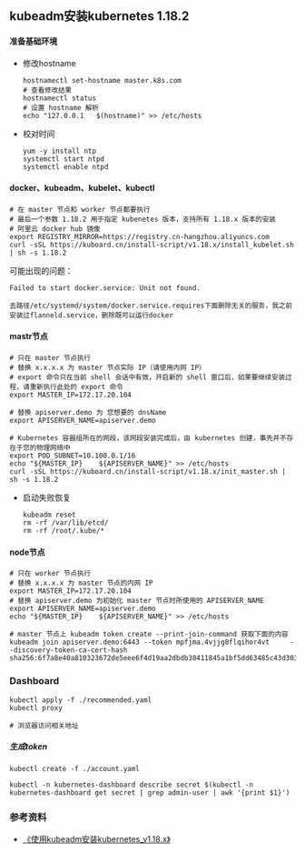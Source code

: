 ## kubeadm安装kubernetes 1.18.2

#### 准备基础环境
+ 修改hostname
  ```
  hostnamectl set-hostname master.k8s.com
  # 查看修改结果
  hostnamectl status
  # 设置 hostname 解析
  echo "127.0.0.1   $(hostname)" >> /etc/hosts
  ```
+ 校对时间
	```shell
	yum -y install ntp
	systemctl start ntpd
	systemctl enable ntpd
	```

#### docker、kubeadm、kubelet、kubectl
```shell
# 在 master 节点和 worker 节点都要执行
# 最后一个参数 1.18.2 用于指定 kubenetes 版本，支持所有 1.18.x 版本的安装
# 阿里云 docker hub 镜像
export REGISTRY_MIRROR=https://registry.cn-hangzhou.aliyuncs.com
curl -sSL https://kuboard.cn/install-script/v1.18.x/install_kubelet.sh | sh -s 1.18.2
```

可能出现的问题：
```
Failed to start docker.service: Unit not found.

去路径/etc/systemd/system/docker.service.requires下面删除无关的服务，我之前安装过flanneld.service，删除既可以运行docker

```

#### mastr节点
```shell
# 只在 master 节点执行
# 替换 x.x.x.x 为 master 节点实际 IP（请使用内网 IP）
# export 命令只在当前 shell 会话中有效，开启新的 shell 窗口后，如果要继续安装过程，请重新执行此处的 export 命令
export MASTER_IP=172.17.20.104

# 替换 apiserver.demo 为 您想要的 dnsName
export APISERVER_NAME=apiserver.demo

# Kubernetes 容器组所在的网段，该网段安装完成后，由 kubernetes 创建，事先并不存在于您的物理网络中
export POD_SUBNET=10.100.0.1/16
echo "${MASTER_IP}    ${APISERVER_NAME}" >> /etc/hosts
curl -sSL https://kuboard.cn/install-script/v1.18.x/init_master.sh | sh -s 1.18.2
```

+ 启动失败恢复

  ```shell
  kubeadm reset
  rm -rf /var/lib/etcd/
  rm -rf /root/.kube/*
  ```

#### node节点

```shell
# 只在 worker 节点执行
# 替换 x.x.x.x 为 master 节点的内网 IP
export MASTER_IP=172.17.20.104
# 替换 apiserver.demo 为初始化 master 节点时所使用的 APISERVER_NAME
export APISERVER_NAME=apiserver.demo
echo "${MASTER_IP}    ${APISERVER_NAME}" >> /etc/hosts

# master 节点上 kubeadm token create --print-join-command 获取下面的内容
kubeadm join apiserver.demo:6443 --token mpfjma.4vjjg8flqihor4vt     --discovery-token-ca-cert-hash sha256:6f7a8e40a810323672de5eee6f4d19aa2dbdb38411845a1bf5dd63485c43d303
```


### Dashboard
```shell
kubectl apply -f ./recommended.yaml
kubectl proxy

# 浏览器访问相关地址
```
##### 生成token
```shell
kubectl create -f ./account.yaml

kubectl -n kubernetes-dashboard describe secret $(kubectl -n kubernetes-dashboard get secret | grep admin-user | awk '{print $1}')
```

### 参考资料
+ [《使用kubeadm安装kubernetes_v1.18.x》](https://kuboard.cn/install/install-k8s.html)